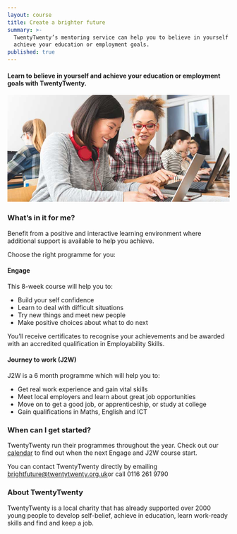 ```yaml
---
layout: course
title: Create a brighter future
summary: >-
  TwentyTwenty’s mentoring service can help you to believe in yourself and
  achieve your education or employment goals.
published: true
---
```


#### Learn to believe in yourself and achieve your education or employment goals with TwentyTwenty.

![Two young women working on computer](/img/computers.jpg)

### What’s in it for me? 

Benefit from a positive and interactive learning environment where additional support is available to help you achieve. 

Choose the right programme for you:

#### Engage<br>
This 8-week course will help you to: 
- Build your self confidence 
- Learn to deal with difficult situations 
- Try new things and meet new people 
- Make positive choices about what to do next

You’ll receive certificates to recognise your achievements and be awarded with an accredited qualification in Employability Skills.

#### Journey to work (J2W)<br>
J2W is a 6 month programme which will help you to: 
- Get real work experience and gain vital skills
- Meet local employers and learn about great job opportunities
- Move on to get a good job, or apprenticeship, or study at college
- Gain qualifications in Maths, English and ICT

### When can I get started?

TwentyTwenty run their programmes throughout the year. Check out our [calendar](https://www.yesproject.org/course-dates/) to find out when the next Engage and J2W course start.

You can contact TwentyTwenty directly by emailing [brightfuture@twentytwenty.org.uk](mailto:brightfuture@twentytwenty.org.uk)or call 0116 261 9790

### About TwentyTwenty

TwentyTwenty is a local charity that has already supported over 2000 young people to develop self-belief, achieve in education, learn work-ready skills and find and keep a job.
